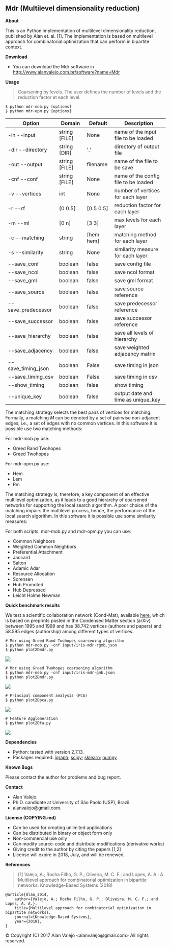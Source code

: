 ## Mdr (Multilevel dimensionality reduction)

**About**

This is an Python implementation of multilevel dimensionality reduction, published by Alan et. al. [1]. The implementation is based on multilevel approach for combinatorial optimization that can perform in bipartite context.

**Download**

* You can download the Mdr software in http://www.alanvalejo.com.br/software?name=Mdr

**Usage**

> Coarsening by levels. The user defines the number of levels and the reduction factor at each level.

	$ python mdr-mob.py [options]
	$ python mdr-opm.py [options]

| Option             | Domain        | Default   | Description                          |
| ------------------ | ------------- | --------- | ------------------------------------ |
| -in --input        | string [FILE] | None      | name of the input file to be loaded  |
| -dir --directory   | string [DIR]  | '.'       | directory of output file             |
| -out --output      | string [FILE] | filename  | name of the file to be save          |
| -cnf --conf        | string [FILE] | None      | name of the config file to be loaded |
| -v --vertices      | int           | None      | number of vertices for each layer    |
| -r --rf            | (0 0.5]       | [0.5 0.5] | reduction factor for each layer      |
| -m --ml            | [0 n]         | [3 3]     | max levels for each layer            |
| -c --matching      | string        | [hem hem] | matching method for each layer       |
| -s --similarity    | string        | None      | similarity measure for each layer    |
| --save_conf        | boolean       | false     | save config file                     |
| --save_ncol        | boolean       | false     | save ncol format                     |
| --save_gml         | boolean       | false     | save gml format                      |
| --save_source      | boolean       | false     | save source reference                |
| --save_predecessor | boolean       | false     | save predecessor reference           |
| --save_successor   | boolean       | false     | save successor reference             |
| --save_hierarchy   | boolean       | false     | save all levels of hierarchy         |
| --save_adjacency   | boolean       | false     | save weighted adjacency matrix       |
| --save_timing_json | boolean       | False     | save timing in json                  |
| --save_timing_csv  | boolean       | False     | save timing in csv                   |
| --show_timing      | boolean       | false     | show timing                          |
| --unique_key       | boolean       | false     | output date and time as unique_key   |

The matching strategy selects the best pairs of vertices for matching. Formally, a matching $M$ can be denoted by a set of pairwise non-adjacent edges, i.e., a set of edges with no common vertices. In this software it is possible use two matching methods:

For mdr-mob.py use:
* Greed Rand Twohopes
* Greed Twohopes

For mdr-opm.py use:
* Hem
* Lem
* Rm

The matching strategy is, therefore, a key component of an effective multilevel optimization, as it leads to a good hierarchy of coarsened networks for supporting the local search algorithm. A poor choice of the matching impairs the multilevel process, hence, the performance of the local search algorithm. In this software it is possible use some similarity measures:

For both scripts, mdr-mob.py and mdr-opm.py you can use:
* Common Neighbors
* Weighted Common Neighbors
* Preferential Attachment
* Jaccard
* Salton
* Adamic Adar
* Resource Allocation
* Sorensen
* Hub Promoted
* Hub Depressed
* Leicht Holme Newman

**Quick benchmark results**

We test a scientific collaboration network (Cond-Mat), available [here](https://toreopsahl.com/datasets/#newman2001), which is based on preprints posted in the Condensed Matter section (arXiv) between 1995 and 1999 and has 38.742 vertices (authors and papers) and 58.595 edges (authorship) among different types of vertices.

	# Mdr using Greed Rand Twohopes coarsening algorithm
	$ python mdr-mob.py -cnf input/iris-mdr-rgmb.json
	$ python plot2Dmdr.py

![](output/iris-mdr-mob-rgmb.png)

	# Mdr using Greed Twohopes coarsening algorithm
	$ python mdr-mob.py -cnf input/iris-mdr-gmb.json
	$ python plot2Dmdr.py

![](output/iris-mdr-mob-gmb.png)

	# Principal component analysis (PCA)
	$ python plot2Dpca.py

![](output/iris-pca.png)

	# Feature Agglomeration
	$ python plot2Dfa.py

![](output/iris-fa.png)

**Dependencies**

* Python: tested with version 2.7.13.
* Packages required: [igraph](http://igraph.sourceforge.net); [scipy](http://www.scipy.org/); [sklearn](http://scikit-learn.org/); [numpy](http://www.numpy.org/)

**Known Bugs**

Please contact the author for problems and bug report.

**Contact**

* Alan Valejo.
* Ph.D. candidate at University of São Paolo (USP), Brazil.
* alanvalejo@gmail.com.

**License (COPYING.md)**

* Can be used for creating unlimited applications
* Can be distributed in binary or object form only
* Non-commercial use only
* Can modify source-code and distribute modifications (derivative works)
* Giving credit to the author by citing the papers [1,2]
* License will expire in 2018, July, and will be renewed.

**References**
> [1] Valejo, A.; Rocha Filho, G. P.; Oliveira, M. C. F.; and Lopes, A. A.: A Multilevel approach for combinatorial optimization in bipartite networks. Knowledge-Based Systems (2018)

~~~~~{.bib}
@article{Alan_2014,
    author={Valejo, A.; Rocha Filho, G. P.; Oliveira, M. C. F.; and Lopes, A. A.},
    title={Multilevel approach for combinatorial optimization in bipartite networks},
    journal={Knowledge-Based Systems},
    year={2018},
}
~~~~~

<div class="footer"> &copy; Copyright (C) 2017 Alan Valejo &lt;alanvalejo@gmail.com&gt; All rights reserved.</div>
